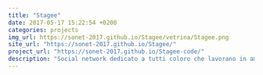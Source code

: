 ```yaml
---
title: "Stagee"
date: 2017-05-17 15:22:54 +0200
categories: projects
img_url: https://sonet-2017.github.io/Stagee/vetrina/Stagee.png
site_url: "https://sonet-2017.github.io/Stagee/"
project_url: "https://sonet-2017.github.io/Stagee-code/"
description: "Social network dedicato a tutti coloro che lavorano in ambito teatrale, è una piattaforma che raccoglie eventi formativi e lavorativi, oltre a schede dei performer e degli eventi."
---
```


